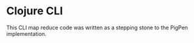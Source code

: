 # Clojure CLI

This CLI map reduce code was written as a stepping stone to the PigPen implementation.
